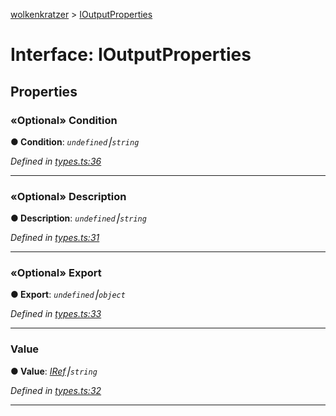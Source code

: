 [wolkenkratzer](../README.md) > [IOutputProperties](../interfaces/ioutputproperties.md)



# Interface: IOutputProperties


## Properties
<a id="condition"></a>

### «Optional» Condition

**●  Condition**:  *`undefined`⎮`string`* 

*Defined in [types.ts:36](https://github.com/arminhammer/wolkenkratzer/blob/2f7be77/src/types.ts#L36)*





___

<a id="description"></a>

### «Optional» Description

**●  Description**:  *`undefined`⎮`string`* 

*Defined in [types.ts:31](https://github.com/arminhammer/wolkenkratzer/blob/2f7be77/src/types.ts#L31)*





___

<a id="export"></a>

### «Optional» Export

**●  Export**:  *`undefined`⎮`object`* 

*Defined in [types.ts:33](https://github.com/arminhammer/wolkenkratzer/blob/2f7be77/src/types.ts#L33)*





___

<a id="value"></a>

###  Value

**●  Value**:  *[IRef](iref.md)⎮`string`* 

*Defined in [types.ts:32](https://github.com/arminhammer/wolkenkratzer/blob/2f7be77/src/types.ts#L32)*





___


